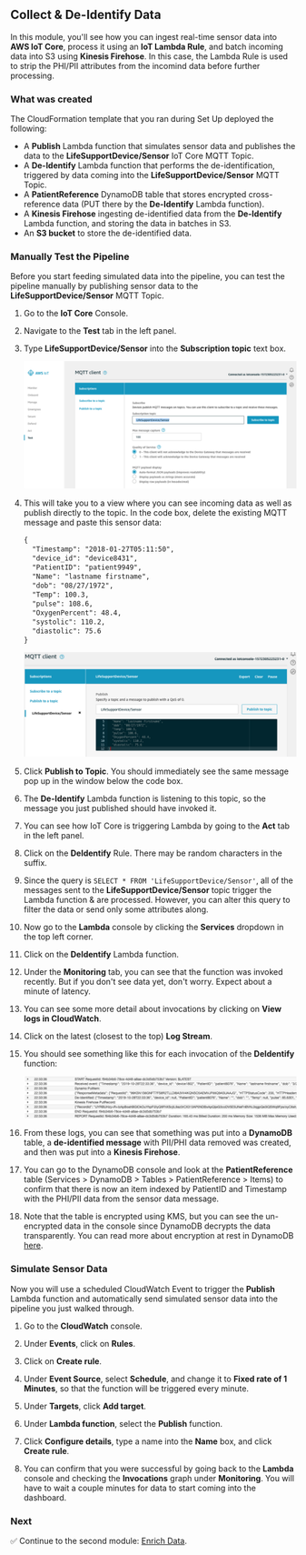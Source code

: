 ## Collect & De-Identify Data

In this module, you'll see how you can ingest real-time sensor data into **AWS IoT Core**, process it using an **IoT Lambda Rule**, and batch incoming data into S3 using **Kinesis Firehose**. In this case, the Lambda Rule is used to strip the PHI/PII attributes from the incomind data before further processing.

### What was created

The CloudFormation template that you ran during Set Up deployed the following:

* A **Publish** Lambda function that simulates sensor data and publishes the data to the **LifeSupportDevice/Sensor** IoT Core MQTT Topic.
* A **De-Identify** Lambda function that performs the de-identification, triggered by data coming into the **LifeSupportDevice/Sensor** MQTT Topic.
* A **PatientReference** DynamoDB table that stores encrypted cross-reference data (PUT there by the **De-Identify** Lambda function).
* A **Kinesis Firehose** ingesting de-identified data from the **De-Identify** Lambda function, and storing the data in batches in S3.
* An **S3 bucket** to store the de-identified data.


### Manually Test the Pipeline
Before you start feeding simulated data into the pipeline, you can test the pipeline manually by publishing sensor data to the **LifeSupportDevice/Sensor** MQTT Topic.

1. Go to the **IoT Core** Console.

1. Navigate to the **Test** tab in the left panel.

1. Type **LifeSupportDevice/Sensor** into the **Subscription topic** text box.

	![IoT Test Console](Screenshots/iot-test.png)
	
1. This will take you to a view where you can see incoming data as well as publish directly to the topic. In the code box, delete the existing MQTT message and paste this sensor data:


	```
	{
	  "Timestamp": "2018-01-27T05:11:50",
	  "device_id": "device8431",
	  "PatientID": "patient9949",
	  "Name": "lastname firstname",
	  "dob": "08/27/1972",
	  "Temp": 100.3,
	  "pulse": 108.6,
	  "OxygenPercent": 48.4,
	  "systolic": 110.2,
	  "diastolic": 75.6
	}
	```
	
	![IoT Publish Console](Screenshots/iot-publish.png)
	
1. Click **Publish to Topic**. You should immediately see the same message pop up in the window below the code box.

1. The **De-Identify** Lambda function is listening to this topic, so the message you just published should have invoked it.

1. You can see how IoT Core is triggering Lambda by going to the **Act** tab in the left panel.

1. Click on the **DeIdentify** Rule. There may be random characters in the suffix.

1. Since the query is `SELECT * FROM 'LifeSupportDevice/Sensor'`, all of the messages sent to the **LifeSupportDevice/Sensor** topic trigger the Lambda function & are processed. However, you can alter this query to filter the data or send only some attributes along.

1. Now go to the **Lambda** console by clicking the **Services** dropdown in the top left corner.

1. Click on the **DeIdentify** Lambda function.

1. Under the **Monitoring** tab, you can see that the function was invoked recently. But if you don't see data yet, don't worry. Expect about a minute of latency.

1. You can see some more detail about invocations by clicking on **View logs in CloudWatch**.

1. Click on the latest (closest to the top) **Log Stream**.

1. You should see something like this for each invocation of the **DeIdentify** function:

	![CloudWatch Logs](Screenshots/deidentify-cloudwatch-logs.png)

1. From these logs, you can see that something was put into a **DynamoDB** table, a **de-identified message** with PII/PHI data removed was created, and then was put into a **Kinesis Firehose**. 

1. You can go to the DynamoDB console and look at the **PatientReference** table (Services > DynamoDB > Tables > PatientReference > Items) to confirm that there is now an item indexed by PatientID and Timestamp with the PHI/PII data from the sensor data message.

1. Note that the table is encrypted using KMS, but you can see the un-encrypted data in the console since DynamoDB decrypts the data transparently. You can read more about encryption at rest in DynamoDB [here][dynamo-encryption].

### Simulate Sensor Data
Now you will use a scheduled CloudWatch Event to trigger the **Publish** Lambda function and automatically send simulated sensor data into the pipeline you just walked through.

1. Go to the **CloudWatch** console.

1. Under **Events**, click on **Rules**.

1. Click on **Create rule**. 

1. Under **Event Source**, select **Schedule**, and change it to **Fixed rate of 1 Minutes**, so that the function will be triggered every minute.

1. Under **Targets**, click **Add target**.

1. Under **Lambda function**, select the **Publish** function.

1. Click **Configure details**, type a name into the **Name** box, and click **Create rule**.

1. You can confirm that you were successful by going back to the **Lambda** console and checking the **Invocations** graph under **Monitoring**. You will have to wait a couple minutes for data to start coming into the dashboard.

### Next

:white_check_mark: Continue to the second module: [Enrich Data][enrich].

[dynamo-encryption]: https://docs.aws.amazon.com/amazondynamodb/latest/developerguide/EncryptionAtRest.html
[enrich]: ../2_Enrich/

